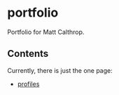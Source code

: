 portfolio
=========

Portfolio for Matt Calthrop.

## Contents

Currently, there is just the one page:
* [profiles](profiles)
